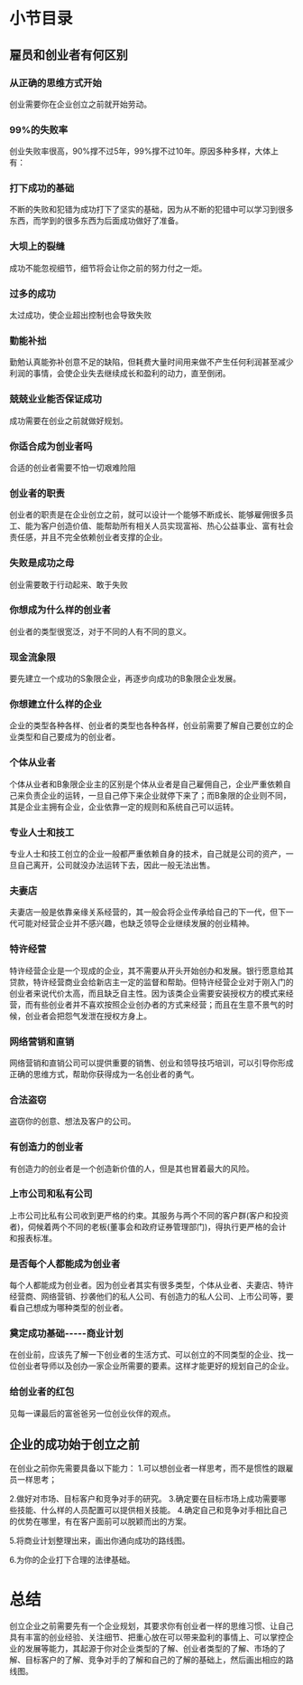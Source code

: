 # 小节目录
## 雇员和创业者有何区别
### 从正确的思维方式开始
  创业需要你在企业创立之前就开始劳动。

### 99%的失败率
  创业失败率很高，90%撑不过5年，99%撑不过10年。原因多种多样，大体上有：

### 打下成功的基础
  不断的失败和犯错为成功打下了坚实的基础，因为从不断的犯错中可以学习到很多东西，而学到的很多东西为后面成功做好了准备。

### 大坝上的裂缝
  成功不能忽视细节，细节将会让你之前的努力付之一炬。

### 过多的成功
  太过成功，使企业超出控制也会导致失败

### 勤能补拙
  勤勉认真能弥补创意不足的缺陷，但耗费大量时间用来做不产生任何利润甚至减少利润的事情，会使企业失去继续成长和盈利的动力，直至倒闭。

### 兢兢业业能否保证成功
  成功需要在创业之前就做好规划。

### 你适合成为创业者吗
  合适的创业者需要不怕一切艰难险阻

### 创业者的职责
  创业者的职责是在企业创立之前，就可以设计一个能够不断成长、能够雇佣很多员工、能为客户创造价值、能帮助所有相关人员实现富裕、热心公益事业、富有社会责任感，并且不完全依赖创业者支撑的企业。

### 失败是成功之母
  创业需要敢于行动起来、敢于失败

### 你想成为什么样的创业者
  创业者的类型很宽泛，对于不同的人有不同的意义。

### 现金流象限
  要先建立一个成功的S象限企业，再逐步向成功的B象限企业发展。

### 你想建立什么样的企业
  企业的类型各种各样、创业者的类型也各种各样，创业前需要了解自己要创立的企业类型和自己要成为的创业者。

### 个体从业者
  个体从业者和B象限企业主的区别是个体从业者是自己雇佣自己，企业严重依赖自己来负责企业的运转，一旦自己停下来企业就停下来了；而B象限的企业则不同，其是企业主拥有企业，企业依靠一定的规则和系统自己可以运转。

### 专业人士和技工
  专业人士和技工创立的企业一般都严重依赖自身的技术，自己就是公司的资产，一旦自己离开，公司就没办法运转下去，因此一般无法出售。

### 夫妻店
  夫妻店一般是依靠亲缘关系经营的，其一般会将企业传承给自己的下一代，但下一代可能对经营企业并不感兴趣，也缺乏领导企业继续发展的创业精神。

### 特许经营
  特许经营企业是一个现成的企业，其不需要从开头开始创办和发展。银行愿意给其贷款，特许经营商业会给新店主一定的监督和帮助。但特许经营企业对于刚入门的创业者来说代价太高，而且缺乏自主性。因为该类企业需要安装授权方的模式来经营，而有些创业者并不喜欢按照企业创办者的方式来经营；而且在生意不景气的时候，创业者会把怨气发泄在授权方身上。

### 网络营销和直销
  网络营销和直销公司可以提供重要的销售、创业和领导技巧培训，可以引导你形成正确的思维方式，帮助你获得成为一名创业者的勇气。

### 合法盗窃
  盗窃你的创意、想法及客户的公司。

### 有创造力的创业者
  有创造力的创业者是一个创造新价值的人，但是其也冒着最大的风险。

### 上市公司和私有公司
  上市公司比私有公司收到更严格的约束。其服务与两个不同的客户群(客户和投资者)，伺候着两个不同的老板(董事会和政府证券管理部门)，得执行更严格的会计和报表标准。

### 是否每个人都能成为创业者
  每个人都能成为创业者。因为创业者其实有很多类型，个体从业者、夫妻店、特许经营商、网络营销、抄袭他们的私人公司、有创造力的私人公司、上市公司等，要看自己想成为哪种类型的创业者。

### 奠定成功基础-----商业计划
  在创业前，应该先了解一下创业者的生活方式、可以创立的不同类型的企业、找一位创业者导师以及创办一家企业所需要的要素。这样才能更好的规划自己的企业。

### 给创业者的红包
  见每一课最后的富爸爸另一位创业伙伴的观点。
## 企业的成功始于创立之前
  在创业之前你先需要具备以下能力：
  1.可以想创业者一样思考，而不是惯性的跟雇员一样思考；

  2.做好对市场、目标客户和竞争对手的研究。
  3.确定要在目标市场上成功需要哪些技能、什么样的人员配置可以提供相关技能。
  4.确定自己和竞争对手相比自己的优势在哪里，有在客户面前可以脱颖而出的方案。

  5.将商业计划整理出来，画出你通向成功的路线图。

  6.为你的企业打下合理的法律基础。

# 总结
  创立企业之前需要先有一个企业规划，其要求你有创业者一样的思维习惯、让自己具有丰富的创业经验、关注细节、把重心放在可以带来盈利的事情上、可以掌控企业的发展等能力，其起源于你对企业类型的了解、创业者类型的了解、市场的了解、目标客户的了解、竞争对手的了解和自己的了解的基础上，然后画出相应的路线图。